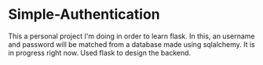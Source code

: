 # Simple-Authentication
This a personal project I'm doing in order to learn flask. In this, an username and password will be matched from a database made using sqlalchemy. It is in progress right now.
Used flask to design the backend.
